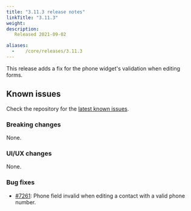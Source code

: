 ```yaml
---
title: "3.11.3 release notes"
linkTitle: "3.11.3"
weight:
description: 
   Released 2021-09-02

aliases:
  -    /core/releases/3.11.3
---
```


This release adds a fix for the phone widget's validation when editing forms.

## Known issues

Check the repository for the [latest known issues](https://github.com/medic/cht-core/issues?q=is%3Aissue+label%3A%22Affects%3A+3.11.3%22).

### Breaking changes

None.

### UI/UX changes

None.

### Bug fixes

- [#7261](https://github.com/medic/cht-core/issues/7261): Phone field invalid when editing a contact with a valid phone number.
